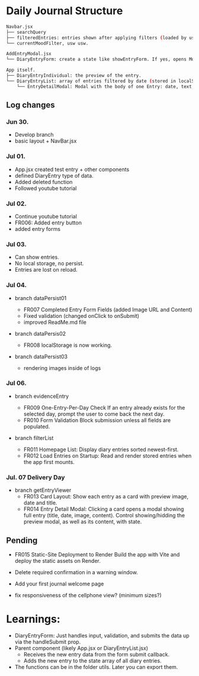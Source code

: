 # Daily Journal Structure

```bash
Navbar.jsx
├── searchQuery
├── filteredEntries: entries shown after applying filters (loaded by useEffect)
└── currentMoodFilter, usw usw.

AddEntryModal.jsx
└── DiaryEntryForm: create a state like showEntryForm. If yes, opens Modal.

App itself.
├── DiaryEntryIndividual: the preview of the entry.
└── DiaryEntryList: array of entries filtered by date (stored in localStorage - useState).
    └── EntryDetailModal: Modal with the body of one Entry: date, text, place, mood, usw.

```

## Log changes

### Jun 30.

- Develop branch
- basic layout + NavBar.jsx

### Jul 01.

- App.jsx created test entry + other components
- defined DiaryEntry type of data.
- Added deleted function
- Followed youtube tutorial

### Jul 02.

- Continue youtube tutorial
- FR006: Added entry button
- added entry forms

### Jul 03.

- Can show entries.
- No local storage, no persist.
- Entries are lost on reload.

### Jul 04.

- branch dataPersist01

  - FR007 Completed Entry Form Fields (added Image URL and Content)
  - Fixed validation (changed onClick to onSubmit)
  - improved ReadMe.md file

- branch dataPersis02

  - FR008 localStorage is now working.

- branch dataPersist03

  - rendering images inside of logs

### Jul 06.

- branch evidenceEntry

  - FR009 One-Entry-Per-Day Check If an entry already exists for the selected day, prompt the user to come back the next day.
  - FR010 Form Validation Block submission unless all fields are populated.

- branch filterList
  - FR011 Homepage List: Display diary entries sorted newest-first.
  - FR012 Load Entries on Startup: Read and render stored entries when the app first mounts.

### Jul. 07 Delivery Day

- branch getEntryViewer
  - FR013 Card Layout: Show each entry as a card with preview image, date and title.
  - FR014 Entry Detail Modal: Clicking a card opens a modal showing full entry (title, date, image, content). Control showing/hidding the preview modal, as well as its content, with state.

## Pending

- FR015 Static-Site Deployment to Render Build the app with Vite and deploy the static assets on Render.

- Delete required confirmation in a warning window.

- Add your first journal welcome page
- fix responsiveness of the cellphone view? (minimum sizes?)

# Learnings:

- DiaryEntryForm: Just handles input, validation, and submits the data up via the handleSubmit prop.
- Parent component (likely App.jsx or DiaryEntryList.jsx)
  - Receives the new entry data from the form submit callback.
  - Adds the new entry to the state array of all diary entries.
- The functions can be in the folder utils. Later you can export them.
